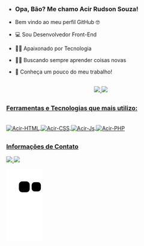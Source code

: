 - ### Opa, Bão? Me chamo Acir Rudson Souza!
-  Bem vindo ao meu perfil GitHub 🤓

- 💻 Sou Desenvolvedor Front-End
- 👨‍💻 Apaixonado por Tecnologia
- 👨‍🏫 Buscando sempre aprender coisas novas
- 💼 Conheça um pouco do meu trabalho!
##

<div align="center">
  <a href="https://github.com/rudzzz">
  <img height="180em" src="https://github-readme-stats.vercel.app/api?username=rudzzz&show_icons=true&theme=merko&include_all_commits=true&count_private=true"/>
  <img height="180em" src="https://github-readme-stats.vercel.app/api/top-langs/?username=rudzzz&layout=compact&langs_count=7&theme=merko"/>
</div>
 
  ##
  
 ### Ferramentas e Tecnologias que mais utilizo:
<div style="display: inline_block"><br>
  <img align="center" alt="Acir-HTML" height="30" width="40" src="https://cdn.jsdelivr.net/gh/devicons/devicon/icons/html5/html5-original.svg">
  <img align="center" alt="Acir-CSS" height="30" width="40" src="https://cdn.jsdelivr.net/gh/devicons/devicon/icons/css3/css3-original.svg">
  <img align="center" alt="Acir-Js" height="30" width="40" src="https://cdn.jsdelivr.net/gh/devicons/devicon/icons/javascript/javascript-original.svg">
  <img align="center" alt="Acir-PHP" height="30" width="40" src="https://cdn.jsdelivr.net/gh/devicons/devicon/icons/php/php-original.svg">
</div>

##
### Informações de Contato
<div>
  <a href="https://www.linkedin.com/in/acir-rudson-149704211/" target="_blank">
    <img src="https://img.shields.io/badge/LinkedIn-0077B5?style=for-the-badge&logo=linkedin&logoColor=white" target="_blank">
  </a> 
  <a href = "mailto:rudsolza13@gmail.com" target="_blank">
    <img src="https://img.shields.io/badge/Gmail-D14836?style=for-the-badge&logo=gmail&logoColor=white" target="_blank">
  </a>
</div>
  
![Snake animation](https://github.com/rudzzz/rudzzz/blob/output/github-contribution-grid-snake.svg)

